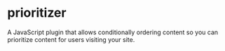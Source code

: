 # prioritizer
A JavaScript plugin that allows conditionally ordering content so you can prioritize content for users visiting your site. 
